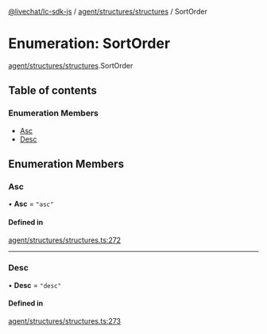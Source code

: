 [@livechat/lc-sdk-js](../README.md) / [agent/structures/structures](../modules/agent_structures_structures.md) / SortOrder

# Enumeration: SortOrder

[agent/structures/structures](../modules/agent_structures_structures.md).SortOrder

## Table of contents

### Enumeration Members

- [Asc](agent_structures_structures.SortOrder.md#asc)
- [Desc](agent_structures_structures.SortOrder.md#desc)

## Enumeration Members

### Asc

• **Asc** = ``"asc"``

#### Defined in

[agent/structures/structures.ts:272](https://github.com/livechat/lc-sdk-js/blob/125a327/src/agent/structures/structures.ts#L272)

___

### Desc

• **Desc** = ``"desc"``

#### Defined in

[agent/structures/structures.ts:273](https://github.com/livechat/lc-sdk-js/blob/125a327/src/agent/structures/structures.ts#L273)
